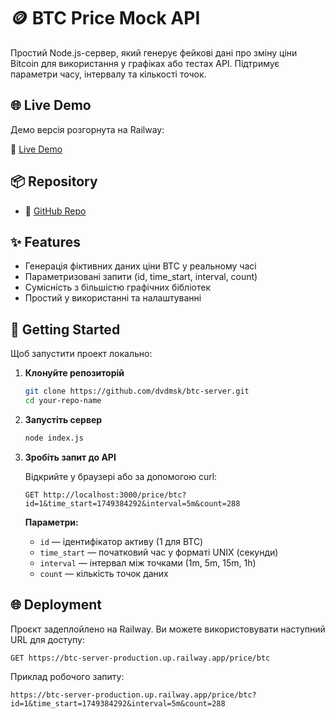 # 🪙 BTC Price Mock API

Простий Node.js-сервер, який генерує фейкові дані про зміну ціни Bitcoin для використання у графіках або тестах API. Підтримує параметри часу, інтервалу та кількості точок.

## 🌐 Live Demo

Демо версія розгорнута на Railway:

🔗 [Live Demo](https://btc-server-production.up.railway.app/price/btc?id=1&time_start=1749384292&interval=5m&count=288)

## 📦 Repository

- 📁 [GitHub Repo](https://github.com/dvdmsk/btc-server) 


## ✨ Features

- Генерація фіктивних даних ціни BTC у реальному часі
- Параметризовані запити (id, time_start, interval, count)
- Сумісність з більшістю графічних бібліотек
- Простий у використанні та налаштуванні

## 🚀 Getting Started

Щоб запустити проект локально:

1. **Клонуйте репозиторій**

    ```bash
    git clone https://github.com/dvdmsk/btc-server.git
    cd your-repo-name
    ```

2. **Запустіть сервер**

    ```bash
    node index.js
    ```

3. **Зробіть запит до API**

    Відкрийте у браузері або за допомогою curl:
    
    ```http
    GET http://localhost:3000/price/btc?id=1&time_start=1749384292&interval=5m&count=288
    ```
    
    **Параметри:**
    - `id` — ідентифікатор активу (1 для BTC)
    - `time_start` — початковий час у форматі UNIX (секунди)
    - `interval` — інтервал між точками (1m, 5m, 15m, 1h)
    - `count` — кількість точок даних

## 🌐 Deployment

Проєкт задеплойлено на Railway. Ви можете використовувати наступний URL для доступу:

```http
GET https://btc-server-production.up.railway.app/price/btc
```

Приклад робочого запиту:


```http
https://btc-server-production.up.railway.app/price/btc?id=1&time_start=1749384292&interval=5m&count=288
```
